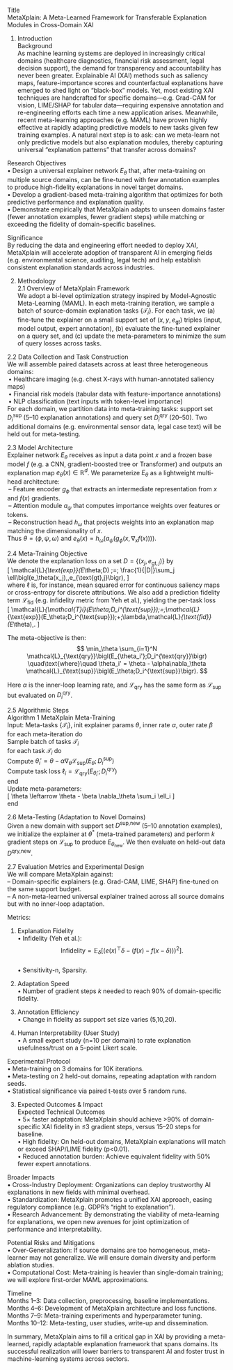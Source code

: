 Title  
MetaXplain: A Meta-Learned Framework for Transferable Explanation Modules in Cross-Domain XAI  

1. Introduction  
Background  
As machine learning systems are deployed in increasingly critical domains (healthcare diagnostics, financial risk assessment, legal decision support), the demand for transparency and accountability has never been greater. Explainable AI (XAI) methods such as saliency maps, feature-importance scores and counterfactual explanations have emerged to shed light on “black-box” models. Yet, most existing XAI techniques are handcrafted for specific domains—e.g. Grad-CAM for vision, LIME/SHAP for tabular data—requiring expensive annotation and re-engineering efforts each time a new application arises. Meanwhile, recent meta-learning approaches (e.g. MAML) have proven highly effective at rapidly adapting predictive models to new tasks given few training examples. A natural next step is to ask: can we meta-learn not only predictive models but also explanation modules, thereby capturing universal “explanation patterns” that transfer across domains?  

Research Objectives  
• Design a universal explainer network $E_\theta$ that, after meta-training on multiple source domains, can be fine-tuned with few annotation examples to produce high-fidelity explanations in novel target domains.  
• Develop a gradient-based meta-training algorithm that optimizes for both predictive performance and explanation quality.  
• Demonstrate empirically that MetaXplain adapts to unseen domains faster (fewer annotation examples, fewer gradient steps) while matching or exceeding the fidelity of domain-specific baselines.  

Significance  
By reducing the data and engineering effort needed to deploy XAI, MetaXplain will accelerate adoption of transparent AI in emerging fields (e.g. environmental science, auditing, legal tech) and help establish consistent explanation standards across industries.  

2. Methodology  
2.1 Overview of MetaXplain Framework  
We adopt a bi-level optimization strategy inspired by Model-Agnostic Meta-Learning (MAML). In each meta-training iteration, we sample a batch of source-domain explanation tasks $\{\mathcal{T}_i\}$. For each task, we (a) fine-tune the explainer on a small support set of $(x,y,e_{\text{gt}})$ triples (input, model output, expert annotation), (b) evaluate the fine-tuned explainer on a query set, and (c) update the meta-parameters to minimize the sum of query losses across tasks.  

2.2 Data Collection and Task Construction  
We will assemble paired datasets across at least three heterogeneous domains:  
 • Healthcare imaging (e.g. chest X-rays with human-annotated saliency maps)  
 • Financial risk models (tabular data with feature-importance annotations)  
 • NLP classification (text inputs with token-level importance)  
For each domain, we partition data into meta-training tasks: support set $D_i^{\text{sup}}$ (5–10 explanation annotations) and query set $D_i^{\text{qry}}$ (20–50). Two additional domains (e.g. environmental sensor data, legal case text) will be held out for meta-testing.  

2.3 Model Architecture  
Explainer network $E_\theta$ receives as input a data point $x$ and a frozen base model $f$ (e.g. a CNN, gradient-boosted tree or Transformer) and outputs an explanation map $e_\theta(x)\in\mathbb{R}^d$. We parameterize $E_\theta$ as a lightweight multi-head architecture:  
 – Feature encoder $g_\phi$ that extracts an intermediate representation from $x$ and $f(x)$ gradients.  
 – Attention module $a_\psi$ that computes importance weights over features or tokens.  
 – Reconstruction head $h_\omega$ that projects weights into an explanation map matching the dimensionality of $x$.  
Thus $\theta=(\phi,\psi,\omega)$ and $e_\theta(x)=h_\omega\bigl(a_\psi(g_\phi(x, \nabla_x f(x)))\bigr)$.  

2.4 Meta-Training Objective  
We denote the explanation loss on a set $D=\{(x_j,e_{\text{gt},j})\}$ by  
\[ \mathcal{L}_{\text{exp}}(E_\theta;D) \;=\; \frac{1}{|D|}\sum_j \ell\bigl(e_\theta(x_j),\,e_{\text{gt},j}\bigr), \]  
where $\ell$ is, for instance, mean squared error for continuous saliency maps or cross-entropy for discrete attributions. We also add a prediction fidelity term $\mathcal{L}_{\text{fid}}$ (e.g. infidelity metric from Yeh et al.), yielding the per-task loss  
\[
\mathcal{L}_{\mathcal{T}_i}(E_\theta;D_i^{\text{sup}})\;=\;\mathcal{L}_{\text{exp}}(E_\theta;D_i^{\text{sup}})\;+\;\lambda\,\mathcal{L}_{\text{fid}}(E_\theta)\,.
\]

The meta-objective is then:  
$$
\min_\theta \sum_{i=1}^N \mathcal{L}_{\text{qry}}\bigl(E_{\theta_i'};D_i^{\text{qry}}\bigr)
\quad\text{where}\quad
\theta_i' = \theta - \alpha\nabla_\theta \mathcal{L}_{\text{sup}}\bigl(E_\theta;D_i^{\text{sup}}\bigr).
$$

Here $\alpha$ is the inner-loop learning rate, and $\mathcal{L}_{\text{qry}}$ has the same form as $\mathcal{L}_{\text{sup}}$ but evaluated on $D_i^{\text{qry}}$.  

2.5 Algorithmic Steps  
Algorithm 1 MetaXplain Meta-Training  
Input: Meta-tasks $\{\mathcal{T}_i\}$, init explainer params $\theta$, inner rate $\alpha$, outer rate $\beta$  
for each meta-iteration do  
  Sample batch of tasks $\mathcal{T}_i$  
  for each task $\mathcal{T}_i$ do  
    Compute $\theta_i' = \theta - \alpha\nabla_\theta \mathcal{L}_{\text{sup}}(E_\theta;D_i^{\text{sup}})$  
    Compute task loss $\ell_i = \mathcal{L}_{\text{qry}}(E_{\theta_i'};D_i^{\text{qry}})$  
  end  
  Update meta-parameters:  
  \[
    \theta \leftarrow \theta - \beta \nabla_\theta \sum_i \ell_i
  \]  
end  

2.6 Meta-Testing (Adaptation to Novel Domains)  
Given a new domain with support set $D^{\text{sup,new}}$ (5–10 annotation examples), we initialize the explainer at $\theta^\ast$ (meta-trained parameters) and perform $k$ gradient steps on $\mathcal{L}_{\text{sup}}$ to produce $E_{\theta_{\text{new}}}$. We then evaluate on held-out data $D^{\text{qry,new}}$.  

2.7 Evaluation Metrics and Experimental Design  
We will compare MetaXplain against:  
– Domain-specific explainers (e.g. Grad-CAM, LIME, SHAP) fine-tuned on the same support budget.  
– A non-meta-learned universal explainer trained across all source domains but with no inner-loop adaptation.  

Metrics:  
1. Explanation Fidelity  
  • Infidelity (Yeh et al.):  
  $$\mathrm{Infidelity} = \mathbb{E}_{\delta}\bigl[(e(x)^\top \delta - (f(x)-f(x-\delta)))^2\bigr].$$  
  • Sensitivity-n, Sparsity.  

2. Adaptation Speed  
  • Number of gradient steps $k$ needed to reach 90% of domain-specific fidelity.  

3. Annotation Efficiency  
  • Change in fidelity as support set size varies (5,10,20).  

4. Human Interpretability (User Study)  
  • A small expert study (n=10 per domain) to rate explanation usefulness/trust on a 5-point Likert scale.  

Experimental Protocol  
• Meta-training on 3 domains for 10K iterations.  
• Meta-testing on 2 held-out domains, repeating adaptation with random seeds.  
• Statistical significance via paired t-tests over 5 random runs.  

3. Expected Outcomes & Impact  
Expected Technical Outcomes  
• 5× faster adaptation: MetaXplain should achieve >90% of domain-specific XAI fidelity in ≤3 gradient steps, versus 15–20 steps for baseline.  
• High fidelity: On held-out domains, MetaXplain explanations will match or exceed SHAP/LIME fidelity (p<0.01).  
• Reduced annotation burden: Achieve equivalent fidelity with 50% fewer expert annotations.  

Broader Impacts  
• Cross-Industry Deployment: Organizations can deploy trustworthy AI explanations in new fields with minimal overhead.  
• Standardization: MetaXplain promotes a unified XAI approach, easing regulatory compliance (e.g. GDPR’s “right to explanation”).  
• Research Advancement: By demonstrating the viability of meta-learning for explanations, we open new avenues for joint optimization of performance and interpretability.  

Potential Risks and Mitigations  
• Over-Generalization: If source domains are too homogeneous, meta-learner may not generalize. We will ensure domain diversity and perform ablation studies.  
• Computational Cost: Meta-training is heavier than single-domain training; we will explore first-order MAML approximations.  

Timeline  
Months 1–3: Data collection, preprocessing, baseline implementations.  
Months 4–6: Development of MetaXplain architecture and loss functions.  
Months 7–9: Meta-training experiments and hyperparameter tuning.  
Months 10–12: Meta-testing, user studies, write-up and dissemination.  

In summary, MetaXplain aims to fill a critical gap in XAI by providing a meta-learned, rapidly adaptable explanation framework that spans domains. Its successful realization will lower barriers to transparent AI and foster trust in machine-learning systems across sectors.